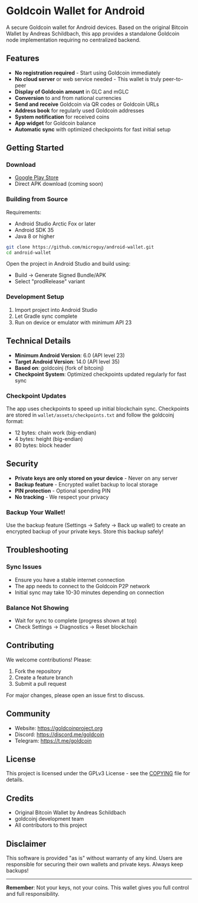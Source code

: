# Goldcoin Wallet for Android

A secure Goldcoin wallet for Android devices. Based on the original Bitcoin Wallet by Andreas Schildbach, this app provides a standalone Goldcoin node implementation requiring no centralized backend.

## Features

- **No registration required** - Start using Goldcoin immediately
- **No cloud server** or web service needed - This wallet is truly peer-to-peer
- **Display of Goldcoin amount** in GLC and mGLC
- **Conversion** to and from national currencies
- **Send and receive** Goldcoin via QR codes or Goldcoin URLs
- **Address book** for regularly used Goldcoin addresses
- **System notification** for received coins
- **App widget** for Goldcoin balance
- **Automatic sync** with optimized checkpoints for fast initial setup

## Getting Started

### Download
- [Google Play Store](https://play.google.com/store/apps/details?id=com.goldcoin.wallet)
- Direct APK download (coming soon)

### Building from Source

Requirements:
- Android Studio Arctic Fox or later
- Android SDK 35
- Java 8 or higher

```bash
git clone https://github.com/microguy/android-wallet.git
cd android-wallet
```

Open the project in Android Studio and build using:
- Build → Generate Signed Bundle/APK
- Select "prodRelease" variant

### Development Setup

1. Import project into Android Studio
2. Let Gradle sync complete
3. Run on device or emulator with minimum API 23

## Technical Details

- **Minimum Android Version**: 6.0 (API level 23)
- **Target Android Version**: 14.0 (API level 35)
- **Based on**: goldcoinj (fork of bitcoinj)
- **Checkpoint System**: Optimized checkpoints updated regularly for fast sync

### Checkpoint Updates

The app uses checkpoints to speed up initial blockchain sync. Checkpoints are stored in `wallet/assets/checkpoints.txt` and follow the goldcoinj format:
- 12 bytes: chain work (big-endian)
- 4 bytes: height (big-endian)
- 80 bytes: block header

## Security

- **Private keys are only stored on your device** - Never on any server
- **Backup feature** - Encrypted wallet backup to local storage
- **PIN protection** - Optional spending PIN
- **No tracking** - We respect your privacy

### Backup Your Wallet!

Use the backup feature (Settings → Safety → Back up wallet) to create an encrypted backup of your private keys. Store this backup safely!

## Troubleshooting

### Sync Issues
- Ensure you have a stable internet connection
- The app needs to connect to the Goldcoin P2P network
- Initial sync may take 10-30 minutes depending on connection

### Balance Not Showing
- Wait for sync to complete (progress shown at top)
- Check Settings → Diagnostics → Reset blockchain

## Contributing

We welcome contributions! Please:
1. Fork the repository
2. Create a feature branch
3. Submit a pull request

For major changes, please open an issue first to discuss.

## Community

- Website: https://goldcoinproject.org
- Discord: https://discord.me/goldcoin
- Telegram: https://t.me/goldcoin

## License

This project is licensed under the GPLv3 License - see the [COPYING](COPYING) file for details.

## Credits

- Original Bitcoin Wallet by Andreas Schildbach
- goldcoinj development team
- All contributors to this project

## Disclaimer

This software is provided "as is" without warranty of any kind. Users are responsible for securing their own wallets and private keys. Always keep backups!

---

**Remember**: Not your keys, not your coins. This wallet gives you full control and full responsibility.

